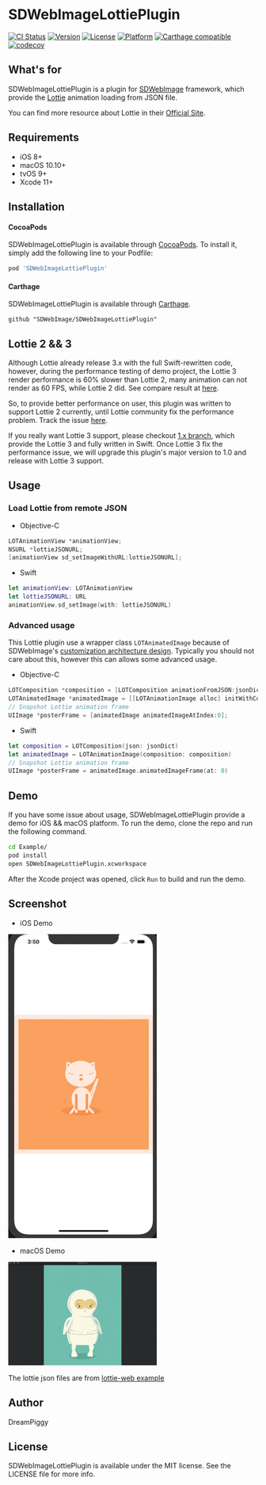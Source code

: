 # SDWebImageLottiePlugin

[![CI Status](https://img.shields.io/travis/SDWebImage/SDWebImageLottiePlugin.svg?style=flat)](https://travis-ci.org/SDWebImage/SDWebImageLottiePlugin)
[![Version](https://img.shields.io/cocoapods/v/SDWebImageLottiePlugin.svg?style=flat)](https://cocoapods.org/pods/SDWebImageLottiePlugin)
[![License](https://img.shields.io/cocoapods/l/SDWebImageLottiePlugin.svg?style=flat)](https://cocoapods.org/pods/SDWebImageLottiePlugin)
[![Platform](https://img.shields.io/cocoapods/p/SDWebImageLottiePlugin.svg?style=flat)](https://cocoapods.org/pods/SDWebImageLottiePlugin)
[![Carthage compatible](https://img.shields.io/badge/Carthage-compatible-brightgreen.svg?style=flat)](https://github.com/SDWebImage/SDWebImageLottiePlugin)
[![codecov](https://codecov.io/gh/SDWebImage/SDWebImageLottiePlugin/branch/master/graph/badge.svg)](https://codecov.io/gh/SDWebImage/SDWebImageLottiePlugin)

## What's for
SDWebImageLottiePlugin is a plugin for [SDWebImage](https://github.com/rs/SDWebImage/) framework, which provide the [Lottie](https://github.com/airbnb/lottie-ios) animation loading from JSON file.

You can find more resource about Lottie in their [Official Site](https://airbnb.design/lottie/).

## Requirements

+ iOS 8+
+ macOS 10.10+
+ tvOS 9+
+ Xcode 11+

## Installation

#### CocoaPods

SDWebImageLottiePlugin is available through [CocoaPods](https://cocoapods.org). To install
it, simply add the following line to your Podfile:

```ruby
pod 'SDWebImageLottiePlugin'
```

#### Carthage

SDWebImageLottiePlugin is available through [Carthage](https://github.com/Carthage/Carthage).

```
github "SDWebImage/SDWebImageLottiePlugin"
```

## Lottie 2 && 3

Although Lottie already release 3.x with the full Swift-rewritten code, however, during the performance testing of demo project, the Lottie 3 render performance is 60% slower than Lottie 2, many animation can not render as 60 FPS, while Lottie 2 did. See compare result at [here](https://github.com/SDWebImage/SDWebImageLottiePlugin/issues/1).

So, to provide better performance on user, this plugin was written to support Lottie 2 currently, until Lottie community fix the performance problem. Track the issue [here](https://github.com/airbnb/lottie-ios/issues/895).

If you really want Lottie 3 support, please checkout [1.x branch](https://github.com/SDWebImage/SDWebImageLottiePlugin/tree/1.x), which provide the Lottie 3 and fully written in Swift. Once Lottie 3 fix the performance issue, we will upgrade this plugin's major version to 1.0 and release with Lottie 3 support.

## Usage

### Load Lottie from remote JSON

+ Objective-C

```objective-c
LOTAnimationView *animationView;
NSURL *lottieJSONURL;
[animationView sd_setImageWithURL:lottieJSONURL];
```

+ Swift

```swift
let animationView: LOTAnimationView
let lottieJSONURL: URL
animationView.sd_setImage(with: lottieJSONURL)
```

### Advanced usage

This Lottie plugin use a wrapper class `LOTAnimatedImage` because of SDWebImage's [customization architecture design](https://github.com/SDWebImage/SDWebImage/wiki/Advanced-Usage#customization). Typically you should not care about this, however this can allows some advanced usage.

+ Objective-C

```objective-c
LOTComposition *composition = [LOTComposition animationFromJSON:jsonDict];
LOTAnimatedImage *animatedImage = [[LOTAnimationImage alloc] initWithComposition:composition];
// Snapshot Lottie animation frame
UIImage *posterFrame = [animatedImage animatedImageAtIndex:0];
```

+ Swift

```swift
let composition = LOTComposition(json: jsonDict)
let animatedImage = LOTAnimationImage(composition: composition)
// Snapshot Lottie animation frame
UIImage *posterFrame = animatedImage.animatedImageFrame(at: 0)
```

## Demo

If you have some issue about usage, SDWebImageLottiePlugin provide a demo for iOS && macOS platform. To run the demo, clone the repo and run the following command.

```bash
cd Example/
pod install
open SDWebImageLottiePlugin.xcworkspace
```

After the Xcode project was opened, click `Run` to build and run the demo.

## Screenshot

+ iOS Demo

<img src="https://raw.githubusercontent.com/SDWebImage/SDWebImageLottiePlugin/master/Example/Screenshot/LottieDemo.gif" width="300" />

+ macOS Demo

<img src="https://raw.githubusercontent.com/SDWebImage/SDWebImageLottiePlugin/master/Example/Screenshot/LottieDemo-macOS.gif" width="300" />

The lottie json files are from [lottie-web example](https://github.com/airbnb/lottie-web)

## Author

DreamPiggy

## License

SDWebImageLottiePlugin is available under the MIT license. See the LICENSE file for more info.
